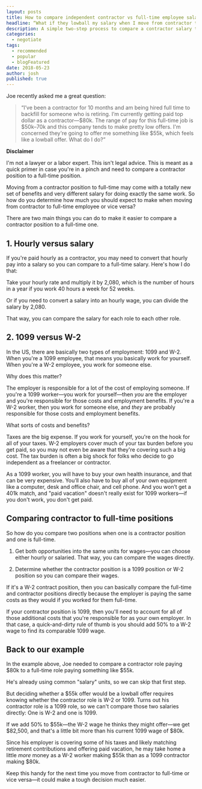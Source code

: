```yaml
---
layout: posts
title: How to compare independent contractor vs full-time employee salary
headline: “What if they lowball my salary when I move from contractor to full-time?”
description: A simple two-step process to compare a contractor salary to a full-time employee salary if you're going contract to perm or striking out on your own as a freelancer.
categories:
  - negotiate
tags:
  - recommended
  - popular
  - blogFeatured
date: 2018-05-23
author: josh
published: true
---
```

Joe recently asked me a great question:

> “I’ve been a contractor for 10 months and am being hired full time to backfill for someone who is retiring. I’m currently getting paid top dollar as a contractor—$80k. The range of pay for this full-time job is $50k–70k and this company tends to make pretty low offers. I'm concerned they're going to offer me something like $55k, which feels like a lowball offer. What do I do?”

**Disclaimer**

I'm not a lawyer or a labor expert. This isn't legal advice. This is meant as a quick primer in case you're in a pinch and need to compare a contractor position to a full-time position.

Moving from a contractor position to full-time may come with a totally new set of benefits and very different salary for doing exactly the same work. So how do you determine how much you should expect to make when moving from contractor to full-time employee or vice versa?

There are two main things you can do to make it easier to compare a contractor position to a full-time one.

## 1. Hourly versus salary

If you're paid hourly as a contractor, you may need to convert that hourly pay into a salary so you can compare to a full-time salary. Here's how I do that:

Take your hourly rate and multiply it by 2,080, which is the number of hours in a year if you work 40 hours a week for 52 weeks.

Or if you need to convert a salary into an hourly wage, you can divide the salary by 2,080.

That way, you can compare the salary for each role to each other role.

## 2. 1099 versus W-2

In the US, there are basically two types of employment: 1099 and W-2. When you're a 1099 employee, that means you basically work for yourself. When you're a W-2 employee, you work for someone else.

Why does this matter?

The employer is responsible for a lot of the cost of employing someone. If you're a 1099 worker—you work for yourself—then *you* are the employer and you're responsible for those costs and employment benefits. If you're a W-2 worker, then you work for someone else, and *they* are probably responsible for those costs and employment benefits.

What sorts of costs and benefits?

Taxes are the big expense. If you work for yourself, you're on the hook for all of your taxes. W-2 employers cover much of your tax burden before you get paid, so you may not even be aware that they're covering such a big cost. The tax burden is often a big shock for folks who decide to go independent as a freelancer or contractor.

As a 1099 worker, you will have to buy your own health insurance, and that can be very expensive. You’ll also have to buy all of your own equipment like a computer, desk and office chair, and cell phone. And you won’t get a 401k match, and "paid vacation" doesn't really exist for 1099 workers—if you don't work, you don't get paid.

## Comparing contractor to full-time positions

So how do you compare two positions when one is a contractor position and one is full-time.

1. Get both opportunities into the same units for wages—you can choose either hourly or salaried. That way, you can compare the wages directly.

2. Determine whether the contractor position is a 1099 position or  W-2 position so you can compare their wages.

If it's a W-2 contract position, then you can basically compare the full-time and contractor positions directly because the employer is paying the same costs as they would if you worked for them full-time.

If your contractor position is 1099, then you'll need to account for all of those additional costs that you're responsible for as your own employer. In that case, a quick-and-dirty rule of thumb is you should add 50% to a W-2 wage to find its comparable 1099 wage.

## Back to our example

In the example above, Joe needed to compare a contractor role paying $80k to a full-time role paying something like $55k.

He's already using common "salary" units, so we can skip that first step.

But deciding whether a $55k offer would be a lowball offer requires knowing whether the contractor role is W-2 or 1099. Turns out his contractor role is a 1099 role, so we can't compare those two salaries directly: One is W-2 and one is 1099.

If we add 50% to $55k—the W-2 wage he thinks they might offer—we get $82,500, and that's a little bit more than his current 1099 wage of $80k.

Since his employer is covering some of his taxes and likely matching retirement contributions and offering paid vacation, he may take home a little *more* money as a W-2 worker making $55k than as a 1099 contractor making $80k.

Keep this handy for the next time you move from contractor to full-time or vice versa—it could make a tough decision much easier.

<div class="inline-ad hidden"></div>
